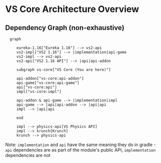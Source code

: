 # VS Core Architecture Overview

## Dependency Graph (non-exhaustive)

```mermaid
  graph
 
     eureka-1.16["Eureka 1.16"] --> vs2-api
     vs2-impl["VS2 1.16"] --> |implementation|api-game
     vs2-impl --> vs2-api
     vs2-api["VS2 1.16 API"] --> |api|api-addon 
     
     subgraph vs-core["VS Core (You are here)"]
          
     api-addon["vs-core:api-addon"]
     api-game["vs-core:api-game"]
     api["vs-core:api"]
     impl["vs-core:impl"]
     
     api-addon & api-game --> |implementation|impl
     api-game --> |api|api-addon --> |api|api
     impl --> |api|api
     
     end
     
     impl --> physics-api[VS Physics API]
     impl --> krunch[Krunch]
     krunch --> physics-api
```

Note: `implementation` and `api` have the same meaning they do in gradle - `api`
dependencies are as part of the module's public API, `implementation`
dependencies are not


